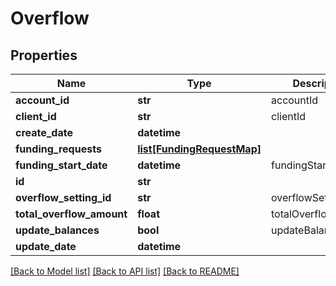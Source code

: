 # Overflow

## Properties
Name | Type | Description | Notes
------------ | ------------- | ------------- | -------------
**account_id** | **str** | accountId | 
**client_id** | **str** | clientId | 
**create_date** | **datetime** |  | [optional] 
**funding_requests** | [**list[FundingRequestMap]**](FundingRequestMap.md) |  | [optional] 
**funding_start_date** | **datetime** | fundingStartDate | [optional] 
**id** | **str** |  | [optional] 
**overflow_setting_id** | **str** | overflowSettingId | [optional] 
**total_overflow_amount** | **float** | totalOverflowAmount | 
**update_balances** | **bool** | updateBalances | [optional] 
**update_date** | **datetime** |  | [optional] 

[[Back to Model list]](../README.md#documentation-for-models) [[Back to API list]](../README.md#documentation-for-api-endpoints) [[Back to README]](../README.md)


